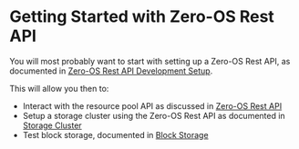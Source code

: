 # Getting Started with Zero-OS Rest API

You will most probably want to start with setting up a Zero-OS Rest API, as documented in [Zero-OS Rest API Development Setup](/docs/setup/dev.md).

This will allow you then to:
- Interact with the resource pool API as discussed in [Zero-OS Rest API](/docs/api.md)
- Setup a storage cluster using the Zero-OS Rest API as documented in [Storage Cluster](/docs/storagecluster/storagecluster.md)
- Test block storage, documented in [Block Storage](/docs/blockstorage/blockstorage.md)
